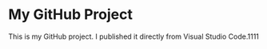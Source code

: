 # My GitHub Project

This is my GitHub project. I published it directly from Visual Studio Code.1111